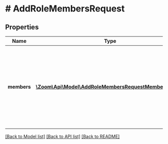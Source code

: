 # # AddRoleMembersRequest

## Properties

Name | Type | Description | Notes
------------ | ------------- | ------------- | -------------
**members** | [**\Zoom\Api\Model\AddRoleMembersRequestMembersInner[]**](AddRoleMembersRequestMembersInner.md) | Array of userId/user email of users to whom you would like to assign this role. Up to 30 users can be assigned a role at once. | [optional]

[[Back to Model list]](../../README.md#models) [[Back to API list]](../../README.md#endpoints) [[Back to README]](../../README.md)
